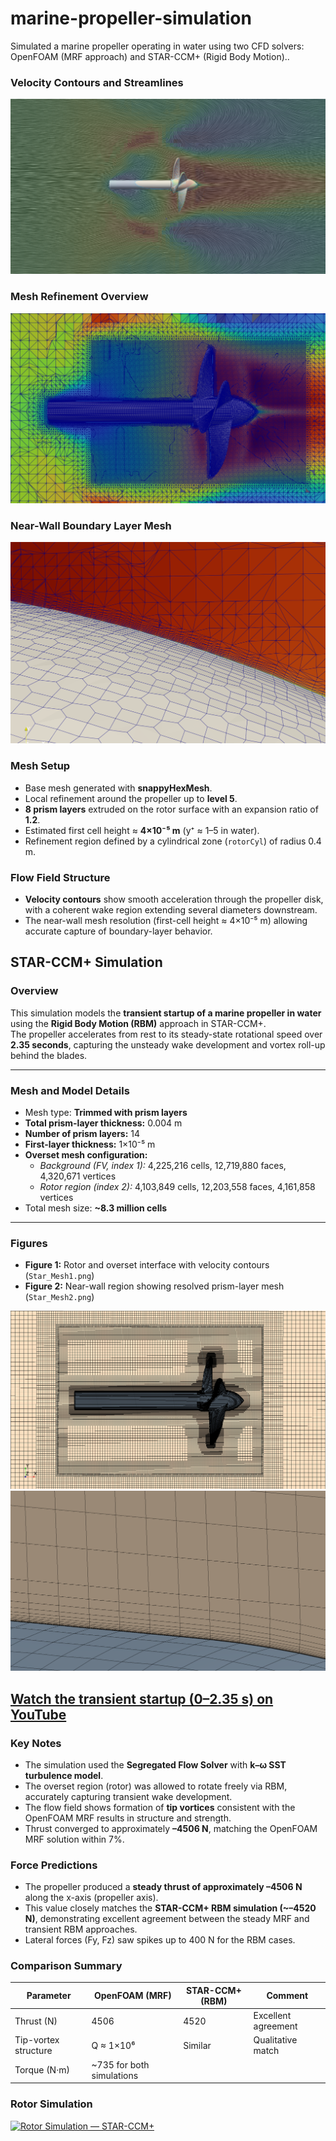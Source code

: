 # marine-propeller-simulation
Simulated a marine propeller operating in water using two CFD solvers: OpenFOAM (MRF approach) and STAR-CCM+ (Rigid Body Motion)..

### Velocity Contours and Streamlines
![Rotor Velocity Contours](Rotor_Contour.png)

### Mesh Refinement Overview
![Mesh Refinement Overview](Rotor_mesh1.png)

### Near-Wall Boundary Layer Mesh
![Near Wall Mesh](Rotor_mesh2.png)

### Mesh Setup
- Base mesh generated with **snappyHexMesh**.
- Local refinement around the propeller up to **level 5**.
- **8 prism layers** extruded on the rotor surface with an expansion ratio of **1.2**.
- Estimated first cell height ≈ **4×10⁻⁵ m** (y⁺ ≈ 1–5 in water).
- Refinement region defined by a cylindrical zone (`rotorCyl`) of radius 0.4 m.

### Flow Field Structure
- **Velocity contours** show smooth acceleration through the propeller disk, with a coherent wake region extending several diameters downstream.  
- The near-wall mesh resolution (first-cell height ≈ 4×10⁻⁵ m) allowing accurate capture of boundary-layer behavior.

## STAR-CCM+ Simulation

### Overview
This simulation models the **transient startup of a marine propeller in water** using the **Rigid Body Motion (RBM)** approach in STAR-CCM+.  
The propeller accelerates from rest to its steady-state rotational speed over **2.35 seconds**, capturing the unsteady wake development and vortex roll-up behind the blades.

---

### Mesh and Model Details
- Mesh type: **Trimmed with prism layers**
- **Total prism-layer thickness:** 0.004 m  
- **Number of prism layers:** 14  
- **First-layer thickness:** 1×10⁻⁵ m
- **Overset mesh configuration:**
  - *Background (FV, index 1):* 4,225,216 cells, 12,719,880 faces, 4,320,671 vertices  
  - *Rotor region (index 2):* 4,103,849 cells, 12,203,558 faces, 4,161,858 vertices  
- Total mesh size: **~8.3 million cells**

---

### Figures
- **Figure 1:** Rotor and overset interface with velocity contours (`Star_Mesh1.png`)  
- **Figure 2:** Near-wall region showing resolved prism-layer mesh (`Star_Mesh2.png`)

![Rotor and Overset Mesh](Star_Mesh1.png)
![Near-Wall Mesh Detail](Star_Mesh2.png)

[Watch the transient startup (0–2.35 s) on YouTube](https://www.youtube.com/watch?v=R2ZKZAD3UWo)
---

### Key Notes
- The simulation used the **Segregated Flow Solver** with **k–ω SST turbulence model**.  
- The overset region (rotor) was allowed to rotate freely via RBM, accurately capturing transient wake development.  
- The flow field shows formation of **tip vortices** consistent with the OpenFOAM MRF results in structure and strength.  
- Thrust converged to approximately **–4506 N**, matching the OpenFOAM MRF solution within 7%.

### Force Predictions
- The propeller produced a **steady thrust of approximately –4506 N** along the x-axis (propeller axis).  
- This value closely matches the **STAR-CCM+ RBM simulation (~–4520 N)**, demonstrating excellent agreement between the steady MRF and transient RBM approaches.  
- Lateral forces (Fy, Fz) saw spikes up to 400 N for the RBM cases.  

### Comparison Summary
| Parameter | OpenFOAM (MRF) | STAR-CCM+ (RBM) | Comment |
|------------|----------------|-----------------|----------|
| Thrust (N) | 4506 | 4520 | Excellent agreement |
| Tip-vortex structure | Q ≈ 1×10⁶ | Similar | Qualitative match |
Torque (N·m) | ~735 for both simulations

### Rotor Simulation
[![Rotor Simulation — STAR-CCM+](https://img.youtube.com/vi/R2ZKZAD3UWo/hqdefault.jpg)](https://www.youtube.com/watch?v=R2ZKZAD3UWo "Play on YouTube")



